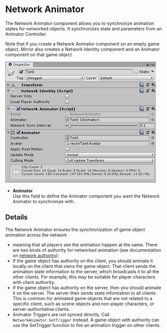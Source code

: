 # Network Animator

The Network Animator component allows you to synchronize animation states for networked objects. It synchronizes state and parameters from an Animator Controller.

Note that if you create a Network Animator component on an empty game object, Mirror also creates a Network Identity component and an Animator component on that game object.

![The Network Animator component in the Inspector window](NetworkAnimatorComponent.png)

 - **Animator**  
Use this field to define the Animator component you want the Network Animator to synchronize with.

## Details

The Network Animator ensures the synchronization of game object animation across the network

-   meaning that all players see the animation happen at the same. There are two kinds of authority for networked animation (see documentation on [network authority](../Guides/Authority.md)):
-   If the game object has authority on the client, you should animate it locally on the client that owns the game object. That client sends the animation state information to the server, which broadcasts it to all the other clients. For example, this may be suitable for player characters with client authority.
-   If the game object has authority on the server, then you should animate it on the server. The server then sends state information to all clients. This is common for animated game objects that are not related to a specific client, such as scene objects and non-player characters, or server-authoritative clients.
-   Animator Triggers are not synced directly. Call `NetworkAnimator.SetTrigger` instead. A game object with authority can use the SetTrigger function to fire an animation trigger on other clients.

